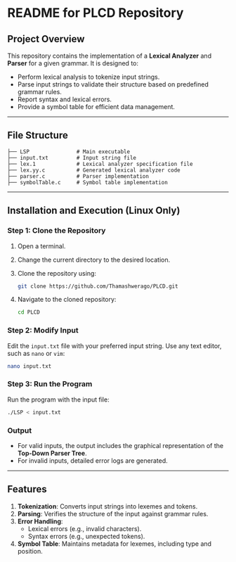 # README for PLCD Repository

## Project Overview

This repository contains the implementation of a **Lexical Analyzer** and **Parser** for a given grammar. It is designed to:

- Perform lexical analysis to tokenize input strings.
- Parse input strings to validate their structure based on predefined grammar rules.
- Report syntax and lexical errors.
- Provide a symbol table for efficient data management.

---

## File Structure

```
├── LSP               # Main executable
├── input.txt         # Input string file
├── lex.1             # Lexical analyzer specification file
├── lex.yy.c          # Generated lexical analyzer code
├── parser.c          # Parser implementation
├── symbolTable.c     # Symbol table implementation
```

---

## Installation and Execution (Linux Only)

### Step 1: Clone the Repository
1. Open a terminal.
2. Change the current directory to the desired location.
3. Clone the repository using:

   ```bash
   git clone https://github.com/Thamashwerago/PLCD.git
   ```

4. Navigate to the cloned repository:

   ```bash
   cd PLCD
   ```

### Step 2: Modify Input
Edit the `input.txt` file with your preferred input string. Use any text editor, such as `nano` or `vim`:

```bash
nano input.txt
```

### Step 3: Run the Program
Run the program with the input file:

```bash
./LSP < input.txt
```

### Output
- For valid inputs, the output includes the graphical representation of the **Top-Down Parser Tree**.
- For invalid inputs, detailed error logs are generated.

---

## Features

1. **Tokenization**: Converts input strings into lexemes and tokens.
2. **Parsing**: Verifies the structure of the input against grammar rules.
3. **Error Handling**:
   - Lexical errors (e.g., invalid characters).
   - Syntax errors (e.g., unexpected tokens).
4. **Symbol Table**: Maintains metadata for lexemes, including type and position.
